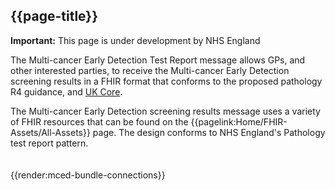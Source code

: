 ## {{page-title}}

  <div markdown="span" class="alert alert-warning" role="alert"><i class="fa fa-warning"></i><b> Important:</b> This page is under development by NHS England</div>

The Multi-cancer Early Detection Test Report message allows GPs, and other interested parties, to receive the Multi-cancer Early Detection screening results in a FHIR format that conforms to the proposed pathology R4 guidance, and [UK Core](https://simplifier.net/guide/uk-core-implementation-guide-stu3-sequence?version=1.7.0).
 
The Multi-cancer Early Detection screening results message uses a variety of FHIR resources that can be found on the {{pagelink:Home/FHIR-Assets/All-Assets}} page. The design conforms to NHS England's Pathology test report pattern.
<br/>
<br/>
<br/>
{{render:mced-bundle-connections}}